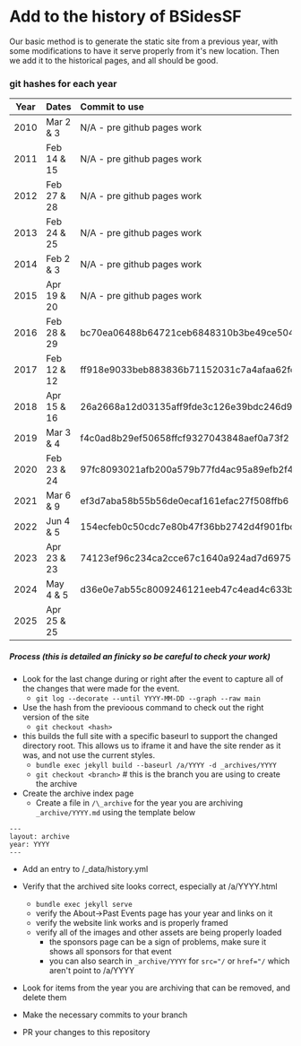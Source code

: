 
# Add to the history of BSidesSF

Our basic method is to generate the static site from a previous year,
with some modifications to have it serve properly from it's new location.
Then we add it to the historical pages, and all should be good.

### git hashes for each year


| Year | Dates       | Commit to use                            |
| :--: | :---------- | :--------------------------------------- |
| 2010 | Mar 2 & 3   | N/A - pre github pages work              |
| 2011 | Feb 14 & 15 | N/A - pre github pages work              |
| 2012 | Feb 27 & 28 | N/A - pre github pages work              |
| 2013 | Feb 24 & 25 | N/A - pre github pages work              |
| 2014 | Feb 2 & 3   | N/A - pre github pages work              |
| 2015 | Apr 19 & 20 | N/A - pre github pages work              |
| 2016 | Feb 28 & 29 | bc70ea06488b64721ceb6848310b3be49ce504b4 |
| 2017 | Feb 12 & 12 | ff918e9033beb883836b71152031c7a4afaa62fc |
| 2018 | Apr 15 & 16 | 26a2668a12d03135aff9fde3c126e39bdc246d93 |
| 2019 | Mar 3 & 4   | f4c0ad8b29ef50658ffcf9327043848aef0a73f2 |
| 2020 | Feb 23 & 24 | 97fc8093021afb200a579b77fd4ac95a89efb2f4 |
| 2021 | Mar 6 & 9   | ef3d7aba58b55b56de0ecaf161efac27f508ffb6 | 
| 2022 | Jun 4 & 5   | 154ecfeb0c50cdc7e80b47f36bb2742d4f901fbd |
| 2023 | Apr 23 & 23 | 74123ef96c234ca2cce67c1640a924ad7d6975e7 |
| 2024 | May 4 & 5   | d36e0e7ab55c8009246121eeb47c4ead4c633b15 |
| 2025 | Apr 25 & 25 |


##### Process (this is detailed an finicky so be careful to check your work)

- Look for the last change during or right after the event to capture all of the changes that were made for the event.
  - `git log --decorate --until YYYY-MM-DD --graph --raw main`
- Use the hash from the previoous command to check out the right version of the site
  - `git checkout <hash>`
- this builds the full site with a specific baseurl to support the changed directory root. This allows us to iframe it and have the site render as it was, and not use the current styles.
  - `bundle exec jekyll build --baseurl /a/YYYY -d _archives/YYYY`
  - `git checkout <branch>` # this is the branch you are using to create the archive
- Create the archive index page
  - Create a file in `/\_archive` for the year you are archiving `_archive/YYYY.md` using the template below

```
---
layout: archive
year: YYYY
---
```

- Add an entry to /\_data/history.yml
- Verify that the archived site looks correct, especially at /a/YYYY.html

  - `bundle exec jekyll serve`
  - verify the About->Past Events page has your year and links on it
  - verify the website link works and is properly framed
  - verify all of the images and other assets are being properly loaded
    - the sponsors page can be a sign of problems, make sure it shows all sponsors for that event
    - you can also search in `_archive/YYYY` for `src="/` or `href="/` which aren't point to /a/YYYY

- Look for items from the year you are archiving that can be removed, and delete them
- Make the necessary commits to your branch
- PR your changes to this repository
